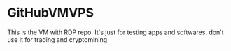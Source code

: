 # GitHubVMVPS
This is the VM with RDP repo. It's just for testing apps and softwares, don't use it for trading and cryptomining

